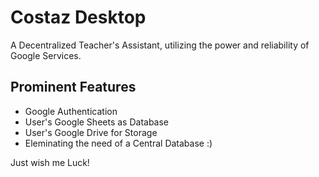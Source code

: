 # Costaz Desktop

A Decentralized Teacher's Assistant, utilizing the power and reliability of Google Services.

## Prominent Features

- Google Authentication
- User's Google Sheets as Database
- User's Google Drive for Storage
- Eleminating the need of a Central Database :)

Just wish me Luck!
